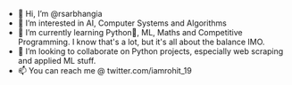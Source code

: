 - 👋 Hi, I’m @rsarbhangia
- 👀 I’m interested in AI, Computer Systems and Algorithms
- 🌱 I’m currently learning Python🐍, ML, Maths and Competitive Programming. I know that's a lot, but it's all about the balance IMO.
- 💞️ I’m looking to collaborate on Python projects, especially web scraping and applied ML stuff. 
- 📫 You can reach me @ twitter.com/iamrohit_19

<!---
rsarbhangia/rsarbhangia is a ✨ special ✨ repository because its `README.md` (this file) appears on your GitHub profile.
You can click the Preview link to take a look at your changes.
--->
